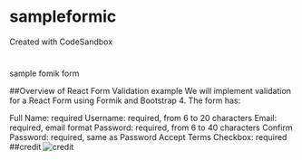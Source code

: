 # sampleformic
Created with CodeSandbox
#
sample fomik form 


##Overview of React Form Validation example
We will implement validation for a React Form using Formik and Bootstrap 4. The form has:

Full Name: required
Username: required, from 6 to 20 characters
Email: required, email format
Password: required, from 6 to 40 characters
Confirm Password: required, same as Password
Accept Terms Checkbox: required
##credit
<img src="https://www.bezkoder.com/react-form-validation-example-formik/" alt="credit">
